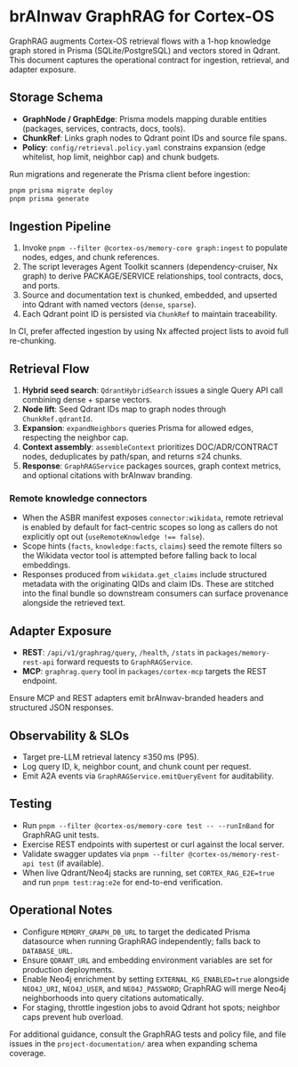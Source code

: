 # brAInwav GraphRAG for Cortex-OS

GraphRAG augments Cortex-OS retrieval flows with a 1-hop knowledge graph stored in Prisma (SQLite/PostgreSQL) and vectors stored in Qdrant. This document captures the operational contract for ingestion, retrieval, and adapter exposure.

## Storage Schema

- **GraphNode / GraphEdge**: Prisma models mapping durable entities (packages, services, contracts, docs, tools).
- **ChunkRef**: Links graph nodes to Qdrant point IDs and source file spans.
- **Policy**: `config/retrieval.policy.yaml` constrains expansion (edge whitelist, hop limit, neighbor cap) and chunk budgets.

Run migrations and regenerate the Prisma client before ingestion:

```bash
pnpm prisma migrate deploy
pnpm prisma generate
```

## Ingestion Pipeline

1. Invoke `pnpm --filter @cortex-os/memory-core graph:ingest` to populate nodes, edges, and chunk references.
2. The script leverages Agent Toolkit scanners (dependency-cruiser, Nx graph) to derive PACKAGE/SERVICE relationships, tool contracts, docs, and ports.
3. Source and documentation text is chunked, embedded, and upserted into Qdrant with named vectors (`dense`, `sparse`).
4. Each Qdrant point ID is persisted via `ChunkRef` to maintain traceability.

In CI, prefer affected ingestion by using Nx affected project lists to avoid full re-chunking.

## Retrieval Flow

1. **Hybrid seed search**: `QdrantHybridSearch` issues a single Query API call combining dense + sparse vectors.
2. **Node lift**: Seed Qdrant IDs map to graph nodes through `ChunkRef.qdrantId`.
3. **Expansion**: `expandNeighbors` queries Prisma for allowed edges, respecting the neighbor cap.
4. **Context assembly**: `assembleContext` prioritizes DOC/ADR/CONTRACT nodes, deduplicates by path/span, and returns ≤24 chunks.
5. **Response**: `GraphRAGService` packages sources, graph context metrics, and optional citations with brAInwav branding.

### Remote knowledge connectors

- When the ASBR manifest exposes `connector:wikidata`, remote retrieval is enabled by default for fact-centric scopes so long as
  callers do not explicitly opt out (`useRemoteKnowledge !== false`).
- Scope hints (`facts`, `knowledge:facts`, `claims`) seed the remote filters so the Wikidata vector tool is attempted before
  falling back to local embeddings.
- Responses produced from `wikidata.get_claims` include structured metadata with the originating QIDs and claim IDs. These are
  stitched into the final bundle so downstream consumers can surface provenance alongside the retrieved text.

## Adapter Exposure

- **REST**: `/api/v1/graphrag/query`, `/health`, `/stats` in `packages/memory-rest-api` forward requests to `GraphRAGService`.
- **MCP**: `graphrag.query` tool in `packages/cortex-mcp` targets the REST endpoint.

Ensure MCP and REST adapters emit brAInwav-branded headers and structured JSON responses.

## Observability & SLOs

- Target pre-LLM retrieval latency ≤350 ms (P95).
- Log query ID, k, neighbor count, and chunk count per request.
- Emit A2A events via `GraphRAGService.emitQueryEvent` for auditability.

## Testing

- Run `pnpm --filter @cortex-os/memory-core test -- --runInBand` for GraphRAG unit tests.
- Exercise REST endpoints with supertest or curl against the local server.
- Validate swagger updates via `pnpm --filter @cortex-os/memory-rest-api test` (if available).
- When live Qdrant/Neo4j stacks are running, set `CORTEX_RAG_E2E=true` and run `pnpm test:rag:e2e` for end-to-end verification.

## Operational Notes

- Configure `MEMORY_GRAPH_DB_URL` to target the dedicated Prisma datasource when running GraphRAG independently; falls back to `DATABASE_URL`.
- Ensure `QDRANT_URL` and embedding environment variables are set for production deployments.
- Enable Neo4j enrichment by setting `EXTERNAL_KG_ENABLED=true` alongside `NEO4J_URI`, `NEO4J_USER`, and `NEO4J_PASSWORD`; GraphRAG will merge Neo4j neighborhoods into query citations automatically.
- For staging, throttle ingestion jobs to avoid Qdrant hot spots; neighbor caps prevent hub overload.

For additional guidance, consult the GraphRAG tests and policy file, and file issues in the `project-documentation/` area when expanding schema coverage.
